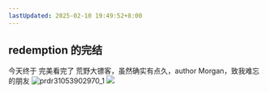 ```yaml
---
lastUpdated: 2025-02-10 19:49:52+8:00
---
```

## redemption 的完结
今天终于 完美看完了 荒野大镖客，虽然确实有点久，author Morgan，致我难忘的朋友
![prdr31053902970_1](https://agiantii-oss-local.oss-cn-hangzhou.aliyuncs.com/anote/prdr31053902970_1.jpg)
![](https://agiantii-oss-local.oss-cn-hangzhou.aliyuncs.com/anote/prdr3533442889_1.jpg)
